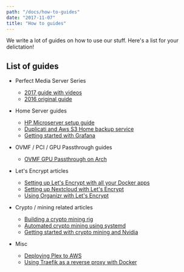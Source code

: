 ```yaml
---
path: "/docs/how-to-guides"
date: "2017-11-07"
title: "How to guides"
---
```


<div class="preface">
We write a lot of guides on how to use our stuff. Here's a list for your delictation!
</div>

## List of guides

* Perfect Media Server Series
    * [2017 guide with videos](https://blog.linuxserver.io/2017/06/24/the-perfect-media-server-2017/)
    * [2016 original guide](https://blog.linuxserver.io/2016/02/02/the-perfect-media-server-2016/)
* Home Server guides
    * [HP Microserver setup guide](https://blog.linuxserver.io/2015/03/24/setting-up-a-linux-home-server-using-the-hp-proliant-microserver-gen8-g1610t-3/)
    * [Duplicati and Aws S3 Home backup service](https://blog.linuxserver.io/2017/07/04/how-to-setup-duplicati-as-a-personal-backup-service-using-docker-and-aws-s3/)
    * [Getting started with Grafana](https://blog.linuxserver.io/2017/11/25/how-to-monitor-your-server-using-grafana-influxdb-and-telegraf/)

* OVMF / PCI / GPU Passthrough guides
    * [OVMF GPU Passthrough on Arch](https://blog.linuxserver.io/2017/04/28/how-to-setup-vfio-gpu-passthrough-using-ovmf-and-kvm-on-arch-linux/)
* Let's Encrypt articles
    * [Setting up Let's Encrypt with all your Docker apps](https://blog.linuxserver.io/2017/11/28/how-to-setup-a-reverse-proxy-with-letsencrypt-ssl-for-all-your-docker-apps/)
    * [Setting up Nextcloud with Let's Encrypt](https://blog.linuxserver.io/2017/05/10/installing-nextcloud-on-unraid-with-letsencrypt-reverse-proxy/)
    * [Using Organizr with Let's Encrypt](https://blog.linuxserver.io/2018/01/10/using-organizr-with-our-letsencrypt-container/)
* Crypto / mining related articles
    * [Building a crypto mining rig](https://blog.linuxserver.io/2018/01/20/how-to-build-a-cryptocurrency-mining-rig/)
    * [Automated crypto mining using systemd](https://blog.linuxserver.io/2017/12/05/automated-ethereum-crypto-mining-using-systemd/)
    * [Getting started with crypto mining and Nvidia](https://blog.linuxserver.io/2017/12/17/how-to-get-started-mining-crypto-on-linux-with-nvidia/)
* Misc
    * [Deploying Plex to AWS](https://blog.linuxserver.io/2017/07/17/i-deployed-a-plex-media-server-to-aws-because-why-not/)
    * [Using Traefik as a reverse proxy with Docker](https://blog.linuxserver.io/2018/02/03/using-traefik-as-a-reverse-proxy-with-docker/)